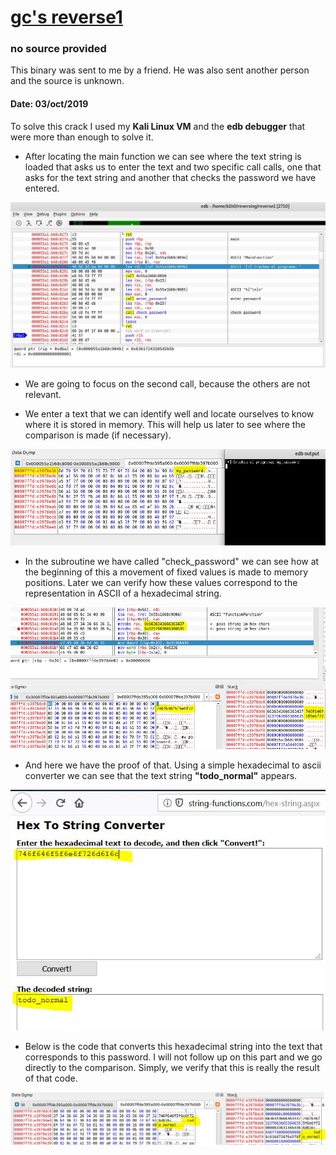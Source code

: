 # [gc's reverse1]()
### no source provided

This binary was sent to me by a friend. He was also sent another person and the source is unknown.

#### Date: 03/oct/2019 

To solve this crack I used my **Kali Linux VM** and the **edb debugger** that were more than enough to solve it.

- After locating the main function we can see where the text string is loaded that asks us to enter the text and two specific call calls, one that asks for the text string and another that checks the password we have entered.

![reverse1_01](gc-reverse1-01.jpg "main")

- We are going to focus on the second call, because the others are not relevant.

- We enter a text that we can identify well and locate ourselves to know where it is stored in memory. This will help us later to see where the comparison is made (if necessary).

![reverse1_02](gc-reverse1-02.jpg "password entered")

- In the subroutine we have called "check_password" we can see how at the beginning of this a movement of fixed values is made to memory positions. Later we can verify how these values correspond to the representation in ASCII of a hexadecimal string.

![reverse1_03](gc-reverse1-03.jpg "real password in memory")

- And here we have the proof of that. Using a simple hexadecimal to ascii converter we can see that the text string **"todo_normal"** appears.

![reverse1_04](gc-reverse1-04.jpg "decoded hex string")

- Below is the code that converts this hexadecimal string into the text that corresponds to this password. I will not follow up on this part and we go directly to the comparison.
Simply, we verify that this is really the result of that code.

![reverse1_05](gc-reverse1-05.jpg "todo_normal")




